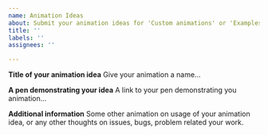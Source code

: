 ```yaml
---
name: Animation Ideas
about: Submit your animation ideas for 'Custom animations' or 'Examples'
title: ''
labels: ''
assignees: ''

---
```


**Title of your animation idea**
Give your animation a name...

**A pen demonstrating your idea**
A link to your pen demonstrating you animation...

**Additional information**
Some other animation on usage of your animation idea, or any other thoughts on issues, bugs, problem related your work.
